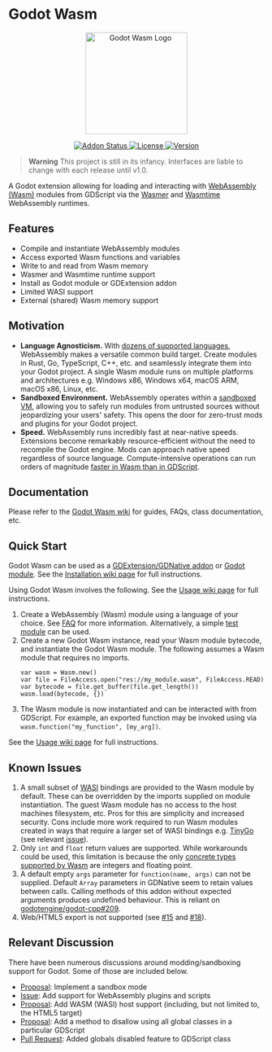 # Godot Wasm

<p align="center">
  <img width="200" src="https://github.com/ashtonmeuser/godot-wasm/assets/7253863/201300b3-41bc-4c54-b649-01d325ff8b69" alt="Godot Wasm Logo">
</p>
<p align="center">
  <a href="https://github.com/ashtonmeuser/godot-wasm/actions/workflows/addon.yml">
    <img src="https://github.com/ashtonmeuser/godot-wasm/actions/workflows/addon.yml/badge.svg" alt="Addon Status">
  </a>
  <a href="https://github.com/ashtonmeuser/godot-wasm/blob/master/LICENSE">
    <img src="https://img.shields.io/github/license/ashtonmeuser/godot-wasm" alt="License">
  </a>
  <a href="https://github.com/ashtonmeuser/godot-wasm/releases/latest">
    <img src="https://img.shields.io/github/v/release/ashtonmeuser/godot-wasm" alt="Version">
  </a>
</p>

> **Warning**
> This project is still in its infancy. Interfaces are liable to change with each release until v1.0.

A Godot extension allowing for loading and interacting with [WebAssembly (Wasm)](https://webassembly.org) modules from GDScript via the [Wasmer](https://wasmer.io) and [Wasmtime](https://wasmtime.dev) WebAssembly runtimes.

## Features

- Compile and instantiate WebAssembly modules
- Access exported Wasm functions and variables
- Write to and read from Wasm memory
- Wasmer and Wasmtime runtime support
- Install as Godot module or GDExtension addon
- Limited WASI support
- External (shared) Wasm memory support

## Motivation

- **Language Agnosticism.** With [dozens of supported languages](https://github.com/appcypher/awesome-wasm-langs), WebAssembly makes a versatile common build target. Create modules in Rust, Go, TypeScript, C++, etc. and seamlessly integrate them into your Godot project. A single Wasm module runs on multiple platforms and architectures e.g. Windows x86, Windows x64, macOS ARM, macOS x86, Linux, etc.
- **Sandboxed Environment.** WebAssembly operates within a [sandboxed VM](https://webassembly.org/docs/security/), allowing you to safely run modules from untrusted sources without jeopardizing your users' safety. This opens the door for zero-trust mods and plugins for your Godot project.
- **Speed.** WebAssembly runs incredibly fast at near-native speeds. Extensions become remarkably resource-efficient without the need to recompile the Godot engine. Mods can approach native speed regardless of source language. Compute-intensive operations can run orders of magnitude [faster in Wasm than in GDScript](https://github.com/ashtonmeuser/godot-wasm/wiki/Benchmarks).

## Documentation

Please refer to the [Godot Wasm wiki](https://github.com/ashtonmeuser/godot-wasm/wiki) for guides, FAQs, class documentation, etc.

## Quick Start

Godot Wasm can be used as a [GDExtension/GDNative addon](https://docs.godotengine.org/en/4.0/) or [Godot module](https://docs.godotengine.org/en/4.0/contributing/development/core_and_modules/custom_modules_in_cpp.html). See the [Installation wiki page](https://github.com/ashtonmeuser/godot-wasm/wiki/Getting-Started#installation) for full instructions.

Using Godot Wasm involves the following. See the [Usage wiki page](https://github.com/ashtonmeuser/godot-wasm/wiki/Getting-Started#usage) for full instructions.
1. Create a WebAssembly (Wasm) module using a language of your choice. See [FAQ](https://github.com/ashtonmeuser/godot-wasm/wiki/FAQs#how-do-i-build-a-wasm-module) for more information. Alternatively, a simple [test module](https://github.com/ashtonmeuser/godot-wasm/blob/master/examples/wasm-test/wasm/simple.wasm) can be used.
1. Create a new Godot Wasm instance, read your Wasm module bytecode, and instantiate the Godot Wasm module. The following assumes a Wasm module that requires no imports.
    ```gdscript
    var wasm = Wasm.new()
    var file = FileAccess.open("res://my_module.wasm", FileAccess.READ)
    var bytecode = file.get_buffer(file.get_length())
    wasm.load(bytecode, {})
    ```
1. The Wasm module is now instantiated and can be interacted with from GDScript. For example, an exported function may be invoked using via `wasm.function("my_function", [my_arg])`.

See the [Usage wiki page](https://github.com/ashtonmeuser/godot-wasm/wiki/Getting-Started#usage) for full instructions.

## Known Issues

1. A small subset of [WASI](https://wasmbyexample.dev/examples/wasi-introduction/wasi-introduction.all.en-us.html) bindings are provided to the Wasm module by default. These can be overridden by the imports supplied on module instantiation. The guest Wasm module has no access to the host machines filesystem, etc. Pros for this are simplicity and increased security. Cons include more work required to run Wasm modules created in ways that require a larger set of WASI bindings e.g. [TinyGo](https://tinygo.org/docs/guides/webassembly/) (see relevant [issue](https://github.com/tinygo-org/tinygo/issues/3068)).
1. Only `int` and `float` return values are supported. While workarounds could be used, this limitation is because the only [concrete types supported by Wasm](https://webassembly.github.io/spec/core/syntax/types.html#number-types) are integers and floating point.
1. A default empty `args` parameter for `function(name, args)` can not be supplied. Default `Array` parameters in GDNative seem to retain values between calls. Calling methods of this addon without expected arguments produces undefined behaviour. This is reliant on [godotengine/godot-cpp#209](https://github.com/godotengine/godot-cpp/issues/209).
1. Web/HTML5 export is not supported (see [#15](https://github.com/ashtonmeuser/godot-wasm/issues/15) and [#18](https://github.com/ashtonmeuser/godot-wasm/issues/18)).

## Relevant Discussion

There have been numerous discussions around modding/sandboxing support for Godot. Some of those are included below.

- [Proposal](https://github.com/godotengine/godot-proposals/issues/5010): Implement a sandbox mode
- [Issue](https://github.com/godotengine/godot/issues/28303): Add support for WebAssembly plugins and scripts
- [Proposal](https://github.com/godotengine/godot-proposals/issues/147): Add WASM (WASI) host support (including, but not limited to, the HTML5 target)
- [Proposal](https://github.com/godotengine/godot-proposals/issues/4642): Add a method to disallow using all global classes in a particular GDScript
- [Pull Request](https://github.com/godotengine/godot/pull/61831): Added globals disabled feature to GDScript class
